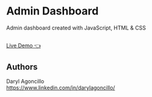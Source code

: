 # Admin Dashboard

Admin dashboard created with JavaScript, HTML & CSS

##
[Live Demo 👈](https://darylagoncillo.github.io/admin-dashboard/)

## Authors

Daryl Agoncillo  
https://www.linkedin.com/in/darylagoncillo/